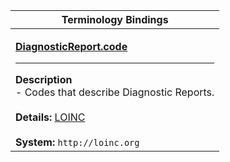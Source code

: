 |Terminology Bindings|
|---|
|<p>**[DiagnosticReport.code](http://hl7.org/fhir/DSTU2/diagnosticreport-definitions.html#DiagnosticReport.code)**<hr>**Description**<br>- Codes that describe Diagnostic Reports.<br><br>**Details:** [LOINC](http://hl7.org/fhir/dstu2/loinc.html)<br><br>**System:** `http://loinc.org`|